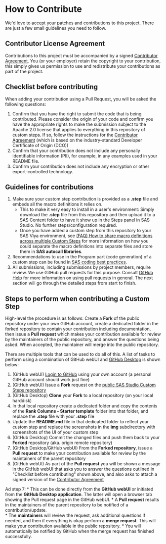 # How to Contribute

We'd love to accept your patches and contributions to this project. There are
just a few small guidelines you need to follow.

## Contributor License Agreement

Contributions to this project must be accompanied by a signed
[Contributor Agreement](ContributorAgreement.txt).
You (or your employer) retain the copyright to your contribution,
this simply gives us permission to use and redistribute your contributions as
part of the project.

## Checklist before contributing

When adding your contribution using a Pull Request, you will be asked the following questions:

1. Confirm that you have the right to submit the code that is being contributed. Please consider the origin of your code and confirm you
   have the appropriate rights to make the submission subject to the Apache 2.0 license that applies to everything in this repository of
   custom steps. If so, follow the instructions for the [Contributor Agreement](ContributorAgreement.txt) (which is based on the
   industry-standard Developer Certificate of Origin (DCO))
2. Confirm that your contribution does not include any personally identifiable information (PII), for example, in any examples used 
   in your README file.
3. Confirm your contribution does not include any encryption or other export-controlled technology.  

## Guidelines for contributions

1. Make sure your custom step contribution is provided as a **.step** file and embeds all the macro definitions it relies on.
    * This to make it very easy to install in a user's environment: Simply download the **.step** file from this repository 
      and then upload it to a SAS Content folder to have it show up in the Steps panel in SAS Studio. 
      No further steps/configuration required.
    * Once you have added a custom step from this repository to your SAS Viya environment, see 
      [(FAQ) How to share macro definitions across multiple Custom Steps](./docs/FAQ.md#how-to-share-sas-macro-definitions-across-multiple-custom-steps)
      for more information on how you could separate the macro definitions into separate files and store them in **SAS autocall libraries**. 
2. Recommendations to use in the Program part (code generation) of a custom step can be found in 
  [SAS coding best practices](./docs/SASCodingBestPractices.md).
3. All submissions, including submissions by project members, require review. We use GitHub pull requests for this purpose.
   Consult [GitHub Help](https://help.github.com/articles/about-pull-requests/) for more information on using pull requests in general.
   The next section will go through the detailed steps from start to finish.  

## Steps to perform when contributing a Custom Step
 
High-level the procedure is as follows: Create a **Fork** of the public repository under your own GitHub account, create a dedicated folder in the
forked repository to contain your contribution including documentation, then issue a **Pull request** which makes your contribution available for review by the maintainers of the public repository, and answer the questions being asked. When accepted, the maintainer will merge into the public repository. 

There are multiple tools that can be used to do all of this. A list of tasks to perform using a combination of GitHub webUI and [GitHub Desktop](https://desktop.github.com/) is shown below: 

1. (GitHub webUI) [Login to GitHub](https://github.com/) using your own account (a personal GitHub account should work just fine)
2. (GitHub webUI) Issue a **Fork** request on the
   [public SAS Studio Custom Steps repository](https://github.com/sassoftware/sas-studio-custom-steps) 
3. (GitHub Desktop) **Clone** your **Fork** to a local repository (on your local harddisk)
4. In that local repository create a dedicated folder and copy the contents of the **Rank Columns - Starter template** folder into that folder,
   and replace the **.step** file with your **.step** file 
5. Update the **README.md** file in that dedicated folder to reflect your custom step and replace the screenshots in the **img** subdirectory
   with screenshots of the UI of your custom step 
6. (GitHub Desktop) Commit the changed files and push them back to your **Forked** repository (aka. origin remote repository)
7. (GitHub Desktop/GitHub webUI) From the **Forked repository**, issue a **Pull request** to make your contribution available for review 
   by the maintainers of the parent repository
8. (GitHub webUI) As part of the **Pull request** you will be shown a message in the GitHub webUI that asks you to answer the questions outlined in
   "Checklist before contributing" shown above, and also asks to attach a signed version of the [Contributor Agreement](ContributorAgreement.txt)

Ad step 7:
    * This can be done directly from the **GitHub webUI** or initiated from the **GitHub Desktop application**. The latter will
      open a browser tab showing the Pull request page in the GitHub webUI.
    * A **Pull request** results in the maintainers of the parent repository to be notified of a contribution/update.  
    * The **maintainers** will review the request, ask additional questions if needed, and then if everything is okay
      perform a **merge request**. This will make your contribution available in the public repository. 
    * You will automatically be notified by GitHub when the merge request has finished successfully.

